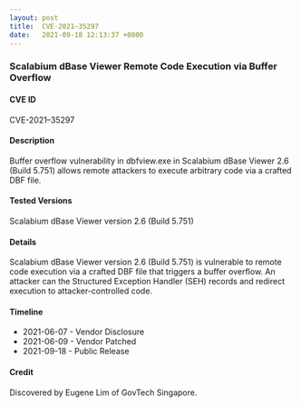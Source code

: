 ```yaml
---
layout: post
title:  CVE-2021–35297
date:   2021-09-18 12:13:37 +0800
---
```


### Scalabium dBase Viewer Remote Code Execution via Buffer Overflow

#### CVE ID

CVE-2021–35297

#### Description

Buffer overflow vulnerability in dbfview.exe in Scalabium dBase Viewer 2.6 (Build 5.751) allows remote attackers to execute arbitrary code via a crafted DBF file.

#### Tested Versions

Scalabium dBase Viewer version 2.6 (Build 5.751)

#### Details


Scalabium dBase Viewer version 2.6 (Build 5.751) is vulnerable to remote code execution via a crafted DBF file that triggers a buffer overflow. An attacker can the Structured Exception Handler (SEH) records and redirect execution to attacker-controlled code.

#### Timeline

* 2021-06-07 - Vendor Disclosure
* 2021-06-09 - Vendor Patched
* 2021-09-18 - Public Release

#### Credit

Discovered by Eugene Lim of GovTech Singapore.
